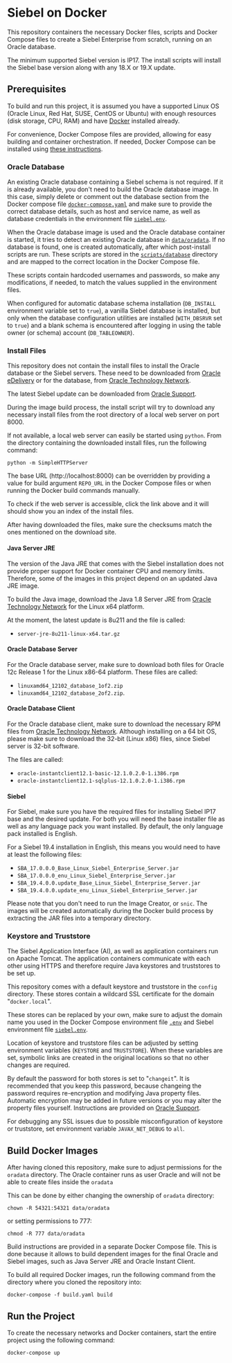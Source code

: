 # Siebel on Docker

This repository containers the necessary Docker files, scripts and Docker Compose files to create a Siebel Enterprise from scratch, running on an Oracle database.

The minimum supported Siebel version is IP17. The install scripts will install the Siebel base version along with any 18.X or 19.X update.

## Prerequisites

To build and run this project, it is assumed you have a supported Linux OS (Oracle Linux, Red Hat, SUSE, CentOS or Ubuntu) with enough resources (disk storage, CPU, RAM) and have [Docker](https://docs.docker.com/v17.12/install/) installed already.

For convenience, Docker Compose files are provided, allowing for easy building and container orchestration. If needed, Docker Compose can be installed using [these instructions](https://docs.docker.com/compose/install/).

### Oracle Database

An existing Oracle database containing a Siebel schema is not required. If it is already available, you don't need to build the Oracle database image. In this case, simply delete or comment out the database section from the Docker compose file [`docker-compose.yaml`](docker-compose.yaml) and make sure to provide the correct database details, such as host and service name, as well as database credentials in the environment file [`siebel.env`](config/siebel.env).

When the Oracle database image is used and the Oracle database container is started, it tries to detect an existing Oracle database in [`data/oradata`](data/oradata). If no database is found, one is created automatically, after which post-install scripts are run. These scripts are stored in the [`scripts/database`](scripts/database) directory and are mapped to the correct location in the Docker Compose file. 

These scripts contain hardcoded usernames and passwords, so make any modifications, if needed, to match the values supplied in the environment files.

When configured for automatic database schema installation (`DB_INSTALL` environment variable set to `true`), a vanilla Siebel database is installed, but only when the database configuration utilities are installed (`WITH_DBSRVR` set to `true`) and a blank schema is encountered after logging in using the table owner (or schema) account (`DB_TABLEOWNER`).

### Install Files

This repository does not contain the install files to install the Oracle database or the Siebel servers. These need to be downloaded from [Oracle eDelivery](https://edelivery.oracle.com) or for the database, from [Oracle Technology Network](https://otn.oracle.com).

The latest Siebel update can be downloaded from [Oracle Support](https://support.oracle.com).

During the image build process, the install script will try to download any necessary install files from the root directory of a local web server on port 8000.

If not available, a local web server can easily be started using `python`. From the directory containing the downloaded install files, run the following command:

```
python -m SimpleHTTPServer
```

The base URL (http://localhost:8000) can be overridden by providing a value for build argument `REPO_URL` in the Docker Compose files or when running the Docker build commands manually.

To check if the web server is accessible, click the link above and it will should show you an index of the install files.

After having downloaded the files, make sure the checksums match the ones mentioned on the download site.

#### Java Server JRE

The version of the Java JRE that comes with the Siebel installation does not provide proper support for Docker container CPU and memory limits. Therefore, some of the images in this project depend on an updated Java JRE image.

To build the Java image, download the Java 1.8 Server JRE from [Oracle Technology Network](https://www.oracle.com/technetwork/java/javase/downloads/server-jre8-downloads-2133154.html) for the Linux x64 platform.

At the moment, the latest update is 8u211 and the file is called:

* `server-jre-8u211-linux-x64.tar.gz`


#### Oracle Database Server

For the Oracle database server, make sure to download both files for Oracle 12c Release 1 for the Linux x86-64 platform. These files are called:

* `linuxamd64_12102_database_1of2.zip`
* `linuxamd64_12102_database_2of2.zip`.

#### Oracle Database Client

For the Oracle database client, make sure to download the necessary RPM files from [Oracle Technology Network](https://www.oracle.com/technetwork/topics/linuxsoft-082809.html). Although installing on a 64 bit OS, please make sure to download the 32-bit (Linux x86) files, since Siebel server is 32-bit software.

The files are called:

* `oracle-instantclient12.1-basic-12.1.0.2.0-1.i386.rpm`
* `oracle-instantclient12.1-sqlplus-12.1.0.2.0-1.i386.rpm`

#### Siebel

For Siebel, make sure you have the required files for installing Siebel IP17 base and the desired update. For both you will need the base installer file as well as any language pack you want installed. By default, the only language pack installed is English.

For a Siebel 19.4 installation in English, this means you would need to have at least the following files:

* `SBA_17.0.0.0_Base_Linux_Siebel_Enterprise_Server.jar`
* `SBA_17.0.0.0_enu_Linux_Siebel_Enterprise_Server.jar`
* `SBA_19.4.0.0.update_Base_Linux_Siebel_Enterprise_Server.jar`
* `SBA_19.4.0.0.update_enu_Linux_Siebel_Enterprise_Server.jar`


Please note that you don't need to run the Image Creator, or `snic`. The images will be created automatically during the Docker build process by extracting the JAR files into a temporary directory.

### Keystore and Truststore

The Siebel Application Interface (AI), as well as application containers run on Apache Tomcat. The application containers communicate with each other using HTTPS and therefore require Java keystores and truststores to be set up. 

This repository comes with a default keystore and truststore in the `config` directory. These stores contain a wildcard SSL certificate for the domain "`docker.local`".

These stores can be replaced by your own, make sure to adjust the domain name you used in the Docker Compose environment file [`.env`](.env) and Siebel environment file [`siebel.env`](config/siebel.env).

Location of keystore and truststore files can be adjusted by setting environment variables (`KEYSTORE` and `TRUSTSTORE`). When these variables are set, symbolic links are created in the original locations so that no other changes are required.

By default the password for both stores is set to "`changeit`". It is recommended that you keep this password, because changeing the password requires re-encryption and modifying Java property files. Automatic encryption may be added in future versions or you may alter the property files yourself. Instructions are provided on [Oracle Support](https://support.oracle.com).

For debugging any SSL issues due to possible misconfiguration of keystore or truststore, set environment variable `JAVAX_NET_DEBUG` to `all`.


## Build Docker Images

After having cloned this repository, make sure to adjust permissions for the `oradata` directory. The Oracle container runs as user Oracle and will not be able to create files inside the `oradata`

This can be done by either changing the ownership of `oradata` directory:

```
chown -R 54321:54321 data/oradata
```

or setting permissions to 777:

```
chmod -R 777 data/oradata
```

Build instructions are provided in a separate Docker Compose file. This is done because it allows to build dependent images for the final Oracle and Siebel images, such as Java Server JRE and Oracle Instant Client.

To build all required Docker images, run the following command from the directory where you cloned the repository into:

```
docker-compose -f build.yaml build
```

## Run the Project

To create the necessary networks and Docker containers, start the entire project using the following command:

```
docker-compose up
```



